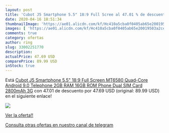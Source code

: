 ```yaml
---
layout: post
title: 'Cubot J5 Smartphone 5.5" 18:9 Full Scree al 47.01 % de descuento'
date: 2020-04-16 18:51:34
thumbnailImage: 'https://ae01.alicdn.com/kf/Hc410a5cba0f0405ab65e20019503a2cex/Cubot-J5-Smartphone-5-5-18-9-Full-Screen-MT6580-Quad-Core-Android-9-0-Telephone.jpg_350x350._SL200_.jpg'
images: [ 'https://ae01.alicdn.com/kf/Hc410a5cba0f0405ab65e20019503a2cex/Cubot-J5-Smartphone-5-5-18-9-Full-Screen-MT6580-Quad-Core-Android-9-0-Telephone.jpg_350x350._SL200_.jpg' ]
comments: true
category: ofertas
author: ring
slug: 33002251770
description:
actualPrice: 47.69 USD
comparePrice: 89.99 USD
inStock: true
---
```


Está [Cubot J5 Smartphone 5.5" 18:9 Full Screen MT6580 Quad-Core Android 9.0 Telephone 2GB RAM 16GB ROM Phone Dual SIM Card 2800mAh 3G](https://www.amazon.com/dp/33002251770/?tag=redken08-20) con 47.01 de descuento por 47.69 USD (original: 89.99 USD) en el siguiente enlace!

[![](https://ae01.alicdn.com/kf/Hc410a5cba0f0405ab65e20019503a2cex/Cubot-J5-Smartphone-5-5-18-9-Full-Screen-MT6580-Quad-Core-Android-9-0-Telephone.jpg_350x350._SL200_.jpg)](https://www.amazon.com/dp/33002251770/?tag=redken08-20)

[Ver la oferta!!](https://www.amazon.com/dp/33002251770/?tag=redken08-20)

[Consulta otras ofertas en nuestro canal de telegram](https://t.me/s/ofertas25)
